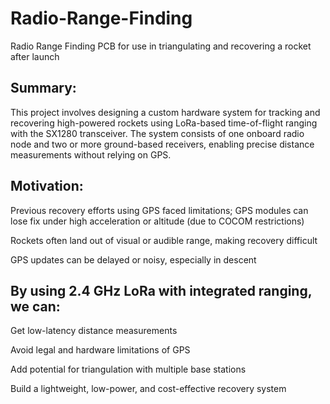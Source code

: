 # Radio-Range-Finding
Radio Range Finding PCB for use in triangulating and recovering a rocket after launch

## Summary: 
  
  This project involves designing a custom hardware system for tracking and recovering high-powered rockets using LoRa-based time-of-flight ranging with the SX1280 transceiver. The system consists of one onboard radio node and two or more ground-based receivers, enabling  precise distance measurements without relying on GPS.


## Motivation:
 
  Previous recovery efforts using GPS faced limitations; GPS modules can lose fix under high acceleration or altitude (due to COCOM restrictions)
  
  Rockets often land out of visual or audible range, making recovery difficult
  
  GPS updates can be delayed or noisy, especially in descent


## By using 2.4 GHz LoRa with integrated ranging, we can:
  Get low-latency distance measurements
  
  Avoid legal and hardware limitations of GPS
 
  Add potential for triangulation with multiple base stations
  
  Build a lightweight, low-power, and cost-effective recovery system
